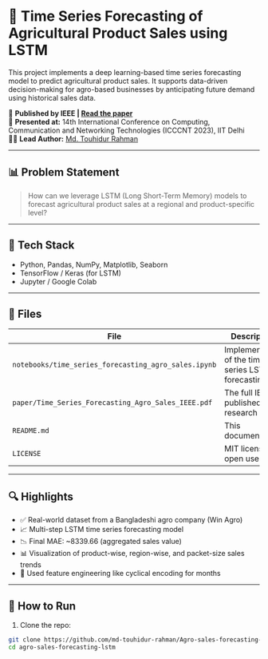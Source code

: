 # 🧠 Time Series Forecasting of Agricultural Product Sales using LSTM

This project implements a deep learning-based time series forecasting model to predict agricultural product sales. It supports data-driven decision-making for agro-based businesses by anticipating future demand using historical sales data.

📄 **Published by IEEE | [Read the paper](./paper/Time_Series_Forecasting_Agro_Sales_IEEE.pdf)**  
🔬 **Presented at:** 14th International Conference on Computing, Communication and Networking Technologies (ICCCNT 2023), IIT Delhi  
👨‍💻 **Lead Author:** [Md. Touhidur Rahman](https://www.researchgate.net/profile/Md-Touhidur-Rahman?ev=hdr_xprf)

---

## 📊 Problem Statement

> How can we leverage LSTM (Long Short-Term Memory) models to forecast agricultural product sales at a regional and product-specific level?

---

## 🧰 Tech Stack

- Python, Pandas, NumPy, Matplotlib, Seaborn
- TensorFlow / Keras (for LSTM)
- Jupyter / Google Colab

---

## 📁 Files

| File | Description |
|------|-------------|
| `notebooks/time_series_forecasting_agro_sales.ipynb` | Implementation of the time series LSTM forecasting |
| `paper/Time_Series_Forecasting_Agro_Sales_IEEE.pdf` | The full IEEE-published research paper |
| `README.md` | This documentation |
| `LICENSE` | MIT license for open use |

---

## 🔍 Highlights

- ✅ Real-world dataset from a Bangladeshi agro company (Win Agro)
- 📈 Multi-step LSTM time series forecasting model
- 📉 Final MAE: ~8339.66 (aggregated sales value)
- 📊 Visualization of product-wise, region-wise, and packet-size sales trends
- 🧠 Used feature engineering like cyclical encoding for months

---

## 🧪 How to Run

1. Clone the repo:
```bash
git clone https://github.com/md-touhidur-rahman/Agro-sales-forecasting-lstm.git
cd agro-sales-forecasting-lstm
